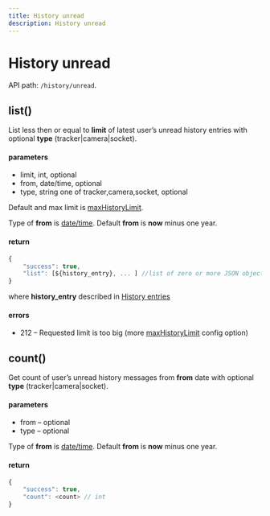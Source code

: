 ```yaml
---
title: History unread
description: History unread
---
```


# History unread

API path: `/history/unread`.

## list()

List less then or equal to **limit** of latest user’s unread history entries with optional **type** (tracker|camera|socket).

#### parameters

*   limit, int, optional
*   from, date/time, optional
*   type, string one of tracker,camera,socket, optional

Default and max limit is [maxHistoryLimit](../../../getting-started.md#constants).

Type of **from** is [date/time](../../../getting-started.md#data-types). Default **from** is **now** minus one year.

#### return

```js
{
    "success": true,
    "list": [${history_entry}, ... ] //list of zero or more JSON objects
}
```

where **history_entry** described in [History entries](./history.md#history-entries)

#### errors

*   212 – Requested limit is too big (more [maxHistoryLimit](../../../getting-started.md#constants) config option)


## count()

Get count of user’s unread history messages from **from** date with optional **type** (tracker|camera|socket).

#### parameters

*   from – optional
*   type – optional

Type of **from** is [date/time](../../../getting-started.md#data-types). Default **from** is **now** minus one year.

#### return

```js
{
    "success": true,
    "count": <count> // int
}
```